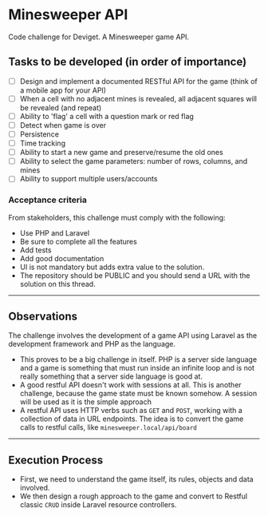 # Minesweeper API
Code challenge for Deviget. A Minesweeper game API.

## Tasks to be developed (in order of importance)

* [ ] Design and implement a documented RESTful API for the game (think of a mobile app for your API)
* [ ] When a cell with no adjacent mines is revealed, all adjacent squares will be revealed (and repeat)
* [ ] Ability to 'flag' a cell with a question mark or red flag
* [ ] Detect when game is over
* [ ] Persistence
* [ ] Time tracking
* [ ] Ability to start a new game and preserve/resume the old ones
* [ ] Ability to select the game parameters: number of rows, columns, and mines
* [ ] Ability to support multiple users/accounts

### Acceptance criteria

From stakeholders, this challenge must comply with the following:

- Use PHP and Laravel
- Be sure to complete all the features
- Add tests
- Add good documentation
- UI is not mandatory but adds extra value to the solution. 
- The repository should be PUBLIC and you should send a URL with the solution on this thread.

---
## Observations

The challenge involves the development of a game API using Laravel as the development framework and PHP as the language.

- This proves to be a big challenge in itself. PHP is a server side language and a game is something that must run inside an infinite loop and is not really something that a server side language is good at.
- A good restful API doesn't work with sessions at all. This is another challenge, because the game state must be known somehow. A session will be used as it is the simple approach
- A restful API uses HTTP verbs such as `GET` and `POST`, working with a collection of data in URL endpoints. The idea is to convert the game calls to restful calls, like `minesweeper.local/api/board`

---
## Execution Process

- First, we need to understand the game itself, its rules, objects and data involved.
- We then design a rough approach to the game and convert to Restful classic `CRUD` inside Laravel resource controllers.
